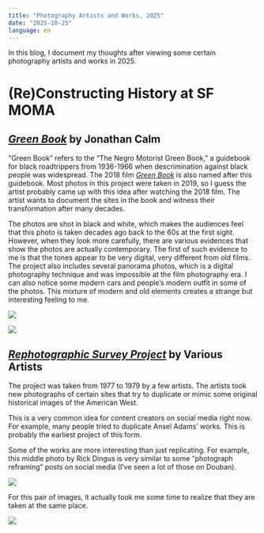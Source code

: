 ```yaml
---
title: "Photography Artists and Works, 2025"
date: "2025-10-25"
language: en
---
```


In this blog, I document my thoughts after viewing some certain photography artists and works in 2025.

# (Re)Constructing History at SF MOMA

## [*Green Book*](https://www.jonathancalm.com/test/) by Jonathan Calm

“Green Book” refers to the “The Negro Motorist Green Book,” a guidebook for black roadtrippers from 1936-1966 when descrimination against black people was widespread. The 2018 film [*Green Book*](https://en.wikipedia.org/wiki/Green_Book_(film)) is also named after this guidebook. Most photos in this project were taken in 2019, so I guess the artist probably came up with this idea after watching the 2018 film. The artist wants to document the sites in the book and witness their transformation after many decades.

The photos are shot in black and white, which makes the audiences feel that this photo is taken decades ago back to the 60s at the first sight. However, when they look more carefully, there are various evidences that show the photos are actually contemporary. The first of such evidence to me is that the tones appear to be very digital, very different from old films. The project also includes several panorama photos, which is a digital photography technique and was impossible at the film photography era. I can also notice some modern cars and people’s modern outfit in some of the photos. This mixture of modern and old elements creates a strange but interesting feeling to me.

![](https://images.squarespace-cdn.com/content/v1/626607fe549e23767dcdf1b1/1650866184650-8MFR592IAEISUL6SPCXK/image-asset.jpeg?format=750w)

![](https://images.squarespace-cdn.com/content/v1/626607fe549e23767dcdf1b1/1650867174308-VED61VBH2IZITDO6V439/010.jpg?format=750w)

## [*Rephotographic Survey Project*](https://www.markklett.com/projects/rephotographic-survey-project) by Various Artists

The project was taken from 1977 to 1979 by a few artists. The artists took new photographs of certain sites that try to duplicate or mimic some original historical images of the American West.

This is a very common idea for content creators on social media right now. For example, many people tried to duplicate Ansel Adams’ works. This is probably the earliest project of this form.

Some of the works are more interesting than just replicating. For example, this middle photo by Rick Dingus is very similar to some “photograph reframing” posts on social media (I’ve seen a lot of those on Douban).

![](https://images.squarespace-cdn.com/content/v1/646ae217ad00486964b0b4fe/149672fc-da7b-4fb7-b7c7-3f55f24dcb88/Witch%27s+Rocks+1+2+3.jpg?format=2500w)

For this pair of images, it actually took me some time to realize that they are taken at the same place.

![](https://fopnews.wordpress.com/wp-content/uploads/2010/04/klett.jpg)
